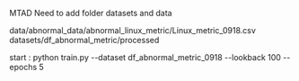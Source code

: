 MTAD
Need to add folder datasets and data

data/abnormal_data/abnormal_linux_metric/Linux_metric_0918.csv
datasets/df_abnormal_metric/processed

start :
python train.py --dataset df_abnormal_metric_0918 --lookback 100 --epochs 5









